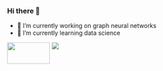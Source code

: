 ### Hi there 👋

- 🔭 I’m currently working on graph neural networks
- 🌱 I’m currently learning data science 
<div>
   <div style="float:left;margin-right:5px;">
      <Img src="https://github-readme-stats.vercel.app/api?          username=keshavbnsl102&&show_icons=true&title_color=ffffff&icon_color=bb2acf&text_color=daf7dc&bg_color=151515" height="50" width="100">
   </div>
    <div style="float:left;margin-right:5px;">
        <Img src="https://github-readme-stats.vercel.app/api/top-langs/?username=keshavbnsl102">
     </div>
  
 </div>
